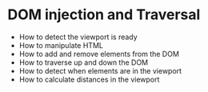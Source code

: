 # DOM injection and Traversal

* How to detect the viewport is ready
* How to manipulate HTML
* How to add and remove elements from the DOM
* How to traverse up and down the DOM
* How to detect when elements are in the viewport
* How to calculate distances in the viewport

